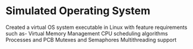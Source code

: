 # Simulated Operating System

Created a virtual OS system executable in Linux with feature requirements such as-
Virtual Memory Management
CPU scheduling algorithms
Processes and PCB
Mutexes and Semaphores
Multithreading support
